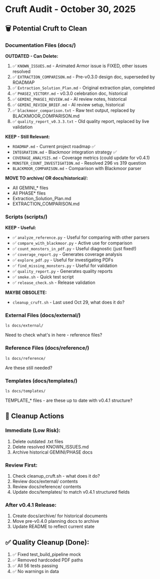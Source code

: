 # Cruft Audit - October 30, 2025

## 🗑️ Potential Cruft to Clean

### Documentation Files (docs/)

**OUTDATED - Can Delete:**
1. ✅ `KNOWN_ISSUES.md` - Animated Armor issue is FIXED, other issues resolved
2. ✅ `EXTRACTION_COMPARISON.md` - Pre-v0.3.0 design doc, superseded by ROADMAP
3. ✅ `Extraction_Solution_Plan.md` - Original extraction plan, completed
4. ✅ `PHASE2_VICTORY.md` - v0.3.0 celebration doc, historical
5. ✅ `GEMINI_PHASE1_REVIEW.md` - AI review notes, historical
6. ✅ `GEMINI_REVIEW_BRIEF.md` - AI review setup, historical
7. ✅ `blackmoor_comparison.txt` - Raw text output, replaced by BLACKMOOR_COMPARISON.md
8. ✅ `quality_report_v0.3.3.txt` - Old quality report, replaced by live validation

**KEEP - Still Relevant:**
- `ROADMAP.md` - Current project roadmap ✅
- `INTEGRATION.md` - Blackmoor integration strategy ✅
- `COVERAGE_ANALYSIS.md` - Coverage metrics (could update for v0.4.1)
- `MONSTER_COUNT_INVESTIGATION.md` - Resolved 296 vs 319 question
- `BLACKMOOR_COMPARISON.md` - Comparison with Blackmoor parser

**MOVE TO archive/ OR docs/historical/:**
- All GEMINI_* files
- All PHASE* files
- Extraction_Solution_Plan.md
- EXTRACTION_COMPARISON.md

### Scripts (scripts/)

**KEEP - Useful:**
- ✅ `analyze_reference.py` - Useful for comparing with other parsers
- ✅ `compare_with_blackmoor.py` - Active use for comparison
- ✅ `count_monsters_in_pdf.py` - Useful diagnostic (just fixed!)
- ✅ `coverage_report.py` - Generates coverage analysis
- ✅ `explore_pdf.py` - Useful for investigating PDFs
- ✅ `find_missing_monsters.py` - Useful for validation
- ✅ `quality_report.py` - Generates quality reports
- ✅ `smoke.sh` - Quick test script
- ✅ `release_check.sh` - Release validation

**MAYBE OBSOLETE:**
- `cleanup_cruft.sh` - Last used Oct 29, what does it do?

### External Files (docs/external/)
```
ls docs/external/
```
Need to check what's in here - reference files?

### Reference Files (docs/reference/)
```
ls docs/reference/
```
Are these still needed?

### Templates (docs/templates/)
```
ls docs/templates/
```
TEMPLATE_* files - are these up to date with v0.4.1 structure?

## 🧹 Cleanup Actions

### Immediate (Low Risk):
1. Delete outdated .txt files
2. Delete resolved KNOWN_ISSUES.md
3. Archive historical GEMINI/PHASE docs

### Review First:
1. Check cleanup_cruft.sh - what does it do?
2. Review docs/external/ contents
3. Review docs/reference/ contents
4. Update docs/templates/ to match v0.4.1 structured fields

### After v0.4.1 Release:
1. Create docs/archive/ for historical documents
2. Move pre-v0.4.0 planning docs to archive
3. Update README to reflect current state

## ✅ Quality Cleanup (Done):
1. ✅ Fixed test_build_pipeline mock
2. ✅ Removed hardcoded PDF paths
3. ✅ All 56 tests passing
4. ✅ No warnings in data
